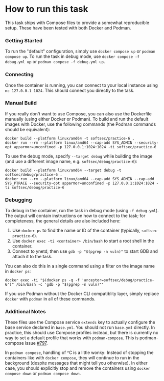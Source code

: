 # How to run this task

This task ships with Compose files to provide a somewhat reproducible setup. These have been tested with both Docker and Podman.

### Getting Started

To run the "default" configuration, simply use `docker compose up` or `podman compose up`.
To run the task in debug mode, use `docker compose -f debug.yml up` or `podman compose -f debug.yml up`.

### Connecting

Once the container is running, you can connect to your local instance using `nc 127.0.0.1 1024`.
This should connect you directly to the task.

### Manual Build

If you really don't want to use Compose, you can also use the Dockerfile manually (using either Docker or Podman).
To build and run the default images with Docker, use the following commands (the Podman commands should be equivalent):

    docker build --platform linux/amd64 -t softsec/practice-6 .
    docker run --rm --platform linux/amd64 --cap-add SYS_ADMIN --security-opt apparmor=unconfined -p 127.0.0.1:1024:1024 -ti softsec/practice-6

To use the debug mode, specify `--target debug` while building the image (and use a different image name, e.g. `softsec/debug/practice-6`):

    docker build --platform linux/amd64 --target debug -t softsec/debug/practice-6 .
    docker run --rm --platform linux/amd64 --cap-add SYS_ADMIN --cap-add SYS_PTRACE --security-opt apparmor=unconfined -p 127.0.0.1:1024:1024 -ti softsec/debug/practice-6

### Debugging

To debug in the container, run the task in debug mode (using `-f debug.yml`).
The output will contain instructions on how to connect to the task; for completeness, the general details are also included here:

 1. Use `docker ps` to find the name or ID of the container (typically, `softsec-practice-6`).
 2. Use `docker exec -ti <container> /bin/bash` to start a root shell in the container.
 3. Connect to ynetd, then use `gdb -p "$(pgrep -n vuln)"` to start GDB and attach it to the task.

You can also do this in a single command using a filter on the image name in `docker ps`:

    docker exec -ti "$(docker ps -q -f 'ancestor=softsec/debug/practice-6')" /bin/bash -c 'gdb -p "$(pgrep -n vuln)"'

If you use Podman without the Docker CLI compatiblity layer, simply replace `docker` with `podman` in all of these commands.

### Additional Notes

These files use the Compose service `extends` key to actually configure the base service declared in `base.yml`.
You should not run `base.yml` directly. In practice, this should use Compose profiles instead, but there
is currently no way to set a default profile that works with `podman-compose`. This is podman-compose issue
[#797](https://github.com/containers/podman-compose/issues/797).

In `podman compose`, handling of ^C is a little wonky: Instead of stopping the containers like with `docker compose`, they
will continue to run in the background (despite messages that might tell you otherwise). In either case, you should explicitly
stop and remove the containers using `docker compose down` or `podman compose down`.
